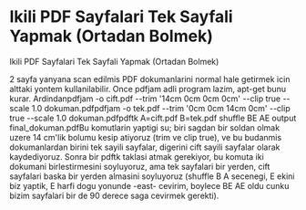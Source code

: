 # Ikili PDF Sayfalari Tek Sayfali Yapmak (Ortadan Bolmek)


Ikili PDF Sayfalari Tek Sayfali Yapmak (Ortadan Bolmek)



2 sayfa yanyana scan edilmis PDF dokumanlarini normal hale getirmek icin alttaki yontem kullanilabilir. Once pdfjam adli program lazim, apt-get bunu kurar. Ardindanpdfjam -o cift.pdf --trim '14cm 0cm 0cm 0cm' --clip true --scale 1.0 dokuman.pdfpdfjam -o tek.pdf --trim '0cm 0cm 14cm 0cm' --clip true --scale 1.0 dokuman.pdfpdftk A=cift.pdf B=tek.pdf shuffle BE AE output final_dokuman.pdfBu komutlarin yaptigi su; biri sagdan bir soldan olmak uzere 14 cm'lik bolumu kesip atiyoruz (trim ve clip true), ve bu budanmis dokumanlardan birini tek sayili sayfalar, digerini cift sayili sayfalar olarak kaydediyoruz. Sonra bir pdftk taklasi atmak gerekiyor, bu komuta iki dokumani birlestirmesini soyluyoruz, ama tek sayfalari bir yerden, cift sayfalari baska bir yerden almasini soyluyoruz (shuffle B A secenegi, E ekini biz yaptik, E harfi dogu yonunde -east- cevirim, boylece BE AE oldu cunku bizim sayfalari bir de 90 derece saga cevirmek gerekti).




